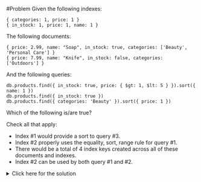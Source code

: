 #Problem
Given the following indexes:

    { categories: 1, price: 1 }
    { in_stock: 1, price: 1, name: 1 }

The following documents:

    { price: 2.99, name: "Soap", in_stock: true, categories: ['Beauty', 'Personal Care'] }
    { price: 7.99, name: "Knife", in_stock: false, categories: ['Outdoors'] }

And the following queries:

    db.products.find({ in_stock: true, price: { $gt: 1, $lt: 5 } }).sort({ name: 1 })
    db.products.find({ in_stock: true })
    db.products.find({ categories: 'Beauty' }).sort({ price: 1 })

Which of the following is/are true?

Check all that apply:
 - Index #1 would provide a sort to query #3.
 - Index #2 properly uses the equality, sort, range rule for query #1.
 - There would be a total of 4 index keys created across all of these documents and indexes.
 - Index #2 can be used by both query #1 and #2.

<details>
  <summary>Click here for the solution</summary>
  - Index #1 would provide a sort to query #3.
  - Index #2 can be used by both query #1 and #2.
</details>